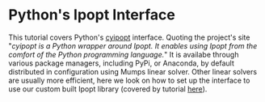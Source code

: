 # Python's Ipopt Interface
This tutorial covers Python's [cyipopt](https://github.com/matthias-k/cyipopt) interface. Quoting the project's site "_cyipopt is a Python wrapper around Ipopt. It enables using Ipopt from the comfort of the Python programming language._" It is availabe through various package managers, including PyPi, or Anaconda, by default distributed in configuration using Mumps linear solver. Other linear solvers are usually more efficient, here we look on how to set up the interface to use our custom built Ipopt library (covered by tutorial [here](../../Ipopt)). 
